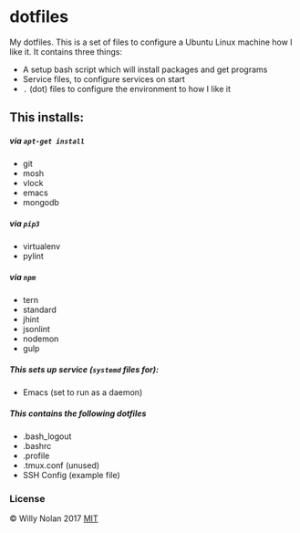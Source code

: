 # dotfiles
My dotfiles. This is a set of files to configure a Ubuntu Linux machine how I like it.
It contains three things:
- A setup bash script which will install packages and get programs
- Service files, to configure services on start
- `.` (dot) files to configure the environment to how I like it

## This installs:
##### via `apt-get install`
- git
- mosh
- vlock
- emacs
- mongodb

##### via `pip3`
-	virtualenv
-	pylint

##### via `npm`
- tern
- standard
- jhint
- jsonlint
- nodemon
- gulp

##### This sets up service (`systemd` files for):
- Emacs (set to run as a daemon)

##### This contains the following dotfiles
- .bash_logout
- .bashrc
- .profile
- .tmux.conf (unused)
- SSH Config (example file)

### License
:copyright: Willy Nolan 2017 
[MIT](http://en.wikipedia.org/wiki/MIT_License)

